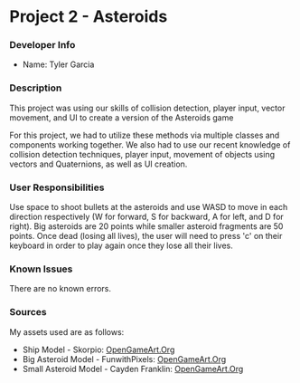 # Project 2 - Asteroids

### Developer Info

-   Name: Tyler Garcia

### Description

This project was using our skills of collision detection, player input, vector movement, and UI to create a version of the Asteroids game

For this project, we had to utilize these methods via multiple classes and components working together. We also had to use our recent knowledge of collision detection techniques, player input, movement of objects using vectors and Quaternions, as well as UI creation.

### User Responsibilities

Use space to shoot bullets at the asteroids and use WASD to move in each direction respectively (W for forward, S for backward, A for left, and D for right). Big asteroids are 20 points while smaller asteroid fragments are 50 points. Once dead (losing all lives), the user will need to press 'c' on their keyboard in order to play again once they lose all their lives.

### Known Issues

There are no known errors.


### Sources

My assets used are as follows:
* Ship Model - Skorpio: [OpenGameArt.Org](https://opengameart.org/content/spaceship-8)
* Big Asteroid Model - FunwithPixels: [OpenGameArt.Org](https://opengameart.org/content/brown-asteroid)
* Small Asteroid Model - Cayden Franklin: [OpenGameArt.Org](https://opengameart.org/content/pixel-art-2d-asteroid-pack)
